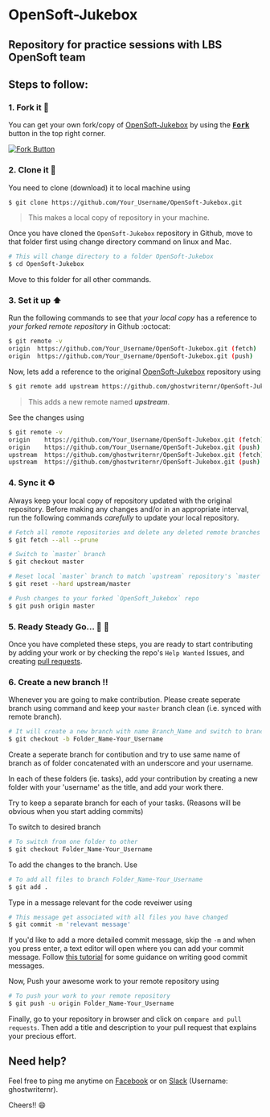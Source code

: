 # OpenSoft-Jukebox

## Repository for practice sessions with LBS OpenSoft team

## Steps to follow:
### 1. Fork it :fork_and_knife:

You can get your own fork/copy of [OpenSoft-Jukebox](https://github.com/ghostwriternr/OpenSoft-Jukebox) by using the <a href=""><kbd><b>Fork</b></kbd></a> button in the top right corner.

 [![Fork Button](https://help.github.com/assets/images/help/repository/fork_button.jpg)](https://github.com/ghostwriternr/OpenSoft-Jukebox)

### 2. Clone it :busts_in_silhouette:

You need to clone (download) it to local machine using

```sh
$ git clone https://github.com/Your_Username/OpenSoft-Jukebox.git
```

> This makes a local copy of repository in your machine.

Once you have cloned the `OpenSoft-Jukebox` repository in Github, move to that folder first using change directory command on linux and Mac.

```sh
# This will change directory to a folder OpenSoft-Jukebox
$ cd OpenSoft-Jukebox
```

Move to this folder for all other commands.

### 3. Set it up :arrow_up:

Run the following commands to see that *your local copy* has a reference to *your forked remote repository* in Github :octocat:

```sh
$ git remote -v
origin  https://github.com/Your_Username/OpenSoft-Jukebox.git (fetch)
origin  https://github.com/Your_Username/OpenSoft-Jukebox.git (push)
```

Now, lets add a reference to the original [OpenSoft-Jukebox](https://github.com/ghostwriternr/OpenSoft-Jukebox) repository using

```sh
$ git remote add upstream https://github.com/ghostwriternr/OpenSoft-Jukebox.git
```

> This adds a new remote named ***upstream***.

See the changes using

```sh
$ git remote -v
origin    https://github.com/Your_Username/OpenSoft-Jukebox.git (fetch)
origin    https://github.com/Your_Username/OpenSoft-Jukebox.git (push)
upstream  https://github.com/ghostwriternr/OpenSoft-Jukebox.git (fetch)
upstream  https://github.com/ghostwriternr/OpenSoft-Jukebox.git (push)
```

### 4. Sync it :recycle:

Always keep your local copy of repository updated with the original repository.
Before making any changes and/or in an appropriate interval, run the following commands *carefully* to update your local repository.

```sh
# Fetch all remote repositories and delete any deleted remote branches
$ git fetch --all --prune

# Switch to `master` branch
$ git checkout master

# Reset local `master` branch to match `upstream` repository's `master` branch
$ git reset --hard upstream/master

# Push changes to your forked `OpenSoft_Jukebox` repo
$ git push origin master
```

### 5. Ready Steady Go... :turtle: :rabbit2:

Once you have completed these steps, you are ready to start contributing by adding your work or by checking the repo's `Help Wanted` Issues, and creating [pull requests](https://github.com/ghostwriternr/OpenSoft-Jukebox/pulls).

### 6. Create a new branch :bangbang:

Whenever you are going to make contribution. Please create seperate branch using command and keep your `master` branch clean (i.e. synced with remote branch).

```sh
# It will create a new branch with name Branch_Name and switch to branch Folder_Name-Your_Username
$ git checkout -b Folder_Name-Your_Username
```

Create a seperate branch for contibution and try to use same name of branch as of folder concatenated with an underscore and your username.

In each of these folders (ie. tasks), add your contribution by creating a new folder with your 'username' as the title, and add your work there.

Try to keep a separate branch for each of your tasks. (Reasons will be obvious when you start adding commits)


To switch to desired branch

```sh
# To switch from one folder to other
$ git checkout Folder_Name-Your_Username
```

To add the changes to the branch. Use

```sh
# To add all files to branch Folder_Name-Your_Username
$ git add .
```

Type in a message relevant for the code reveiwer using

```sh
# This message get associated with all files you have changed
$ git commit -m 'relevant message'
```

If you'd like to add a more detailed commit message, skip the `-m` and when you press enter, a text editor will open where you can add your commit message. Follow [this tutorial](https://github.com/erlang/otp/wiki/Writing-good-commit-messages) for some guidance on writing good commit messages.

Now, Push your awesome work to your remote repository using

```sh
# To push your work to your remote repository
$ git push -u origin Folder_Name-Your_Username
```

Finally, go to your repository in browser and click on `compare and pull requests`.
Then add a title and description to your pull request that explains your precious effort.

## Need help?
Feel free to ping me anytime on [Facebook](https://www.facebook.com/naresh.ramesh) or on [Slack](https://metakgp.slack.com/) (Username: ghostwriternr).

Cheers!! :smile: